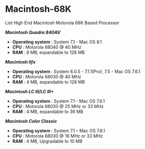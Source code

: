 # Macintosh-68K
List High End Macintosh Motorola 68K Based Processor

***Macintosh Quadra 840AV***

* **Operating system** : System 7.1 - Mac OS 8.1
* **CPU**              : Motorola 68040 @ 40 MHz
* **RAM**              : 8 MB, expandable to 128 MB

***Macintosh IIfx***

* **Operating system** : System 6.0.5 - 7.1.1(Pro), 7.5 - Mac OS 7.6.1
* **CPU**              : Motorola 68030 @ 40 MHz
* **RAM**              : 4 MB, expandable to 128 MB

***Macintosh LC III/LC III+***

* **Operating system** : System 7.1 - Mac OS 7.6.1
* **CPU**              : Motorola 68030 @ 25 MHz or 33 MHz
* **RAM**              : 4 MB, expandable to 36 MB

***Macintosh Color Classic***

* **Operating system** : System 7.1 – Mac OS 7.6.1
* **CPU**              : Motorola 68030 @ 16 MHz or 33 MHz
* **RAM**              : 4 MB, Upgradable to 10 MB
